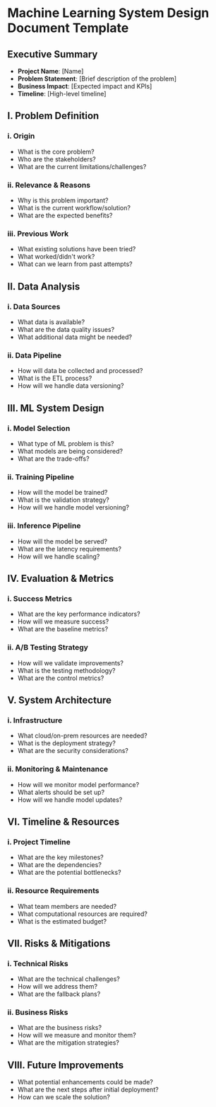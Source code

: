 # Machine Learning System Design Document Template

## Executive Summary
- **Project Name**: [Name]
- **Problem Statement**: [Brief description of the problem]
- **Business Impact**: [Expected impact and KPIs]
- **Timeline**: [High-level timeline]

## I. Problem Definition

### i. Origin
- What is the core problem?
- Who are the stakeholders?
- What are the current limitations/challenges?

### ii. Relevance & Reasons
- Why is this problem important?
- What is the current workflow/solution?
- What are the expected benefits?

### iii. Previous Work
- What existing solutions have been tried?
- What worked/didn't work?
- What can we learn from past attempts?

## II. Data Analysis

### i. Data Sources
- What data is available?
- What are the data quality issues?
- What additional data might be needed?

### ii. Data Pipeline
- How will data be collected and processed?
- What is the ETL process?
- How will we handle data versioning?

## III. ML System Design

### i. Model Selection
- What type of ML problem is this?
- What models are being considered?
- What are the trade-offs?

### ii. Training Pipeline
- How will the model be trained?
- What is the validation strategy?
- How will we handle model versioning?

### iii. Inference Pipeline
- How will the model be served?
- What are the latency requirements?
- How will we handle scaling?

## IV. Evaluation & Metrics

### i. Success Metrics
- What are the key performance indicators?
- How will we measure success?
- What are the baseline metrics?

### ii. A/B Testing Strategy
- How will we validate improvements?
- What is the testing methodology?
- What are the control metrics?

## V. System Architecture

### i. Infrastructure
- What cloud/on-prem resources are needed?
- What is the deployment strategy?
- What are the security considerations?

### ii. Monitoring & Maintenance
- How will we monitor model performance?
- What alerts should be set up?
- How will we handle model updates?

## VI. Timeline & Resources

### i. Project Timeline
- What are the key milestones?
- What are the dependencies?
- What are the potential bottlenecks?

### ii. Resource Requirements
- What team members are needed?
- What computational resources are required?
- What is the estimated budget?

## VII. Risks & Mitigations

### i. Technical Risks
- What are the technical challenges?
- How will we address them?
- What are the fallback plans?

### ii. Business Risks
- What are the business risks?
- How will we measure and monitor them?
- What are the mitigation strategies?

## VIII. Future Improvements
- What potential enhancements could be made?
- What are the next steps after initial deployment?
- How can we scale the solution? 